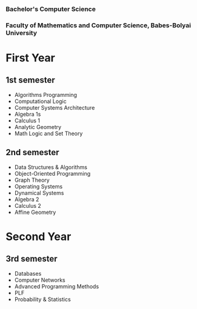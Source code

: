 ### Bachelor's Computer Science
### Faculty of Mathematics and Computer Science, Babes-Bolyai University

# First Year
## 1st semester
* Algorithms Programming
* Computational Logic
* Computer Systems Architecture
* Algebra 1s
* Calculus 1
* Analytic Geometry
* Math Logic and Set Theory

## 2nd semester
* Data Structures & Algorithms
* Object-Oriented Programming
* Graph Theory
* Operating Systems
* Dynamical Systems
* Algebra 2
* Calculus 2
* Affine Geometry

# Second Year
## 3rd semester
* Databases
* Computer Networks
* Advanced Programming Methods
* PLF
* Probability & Statistics
